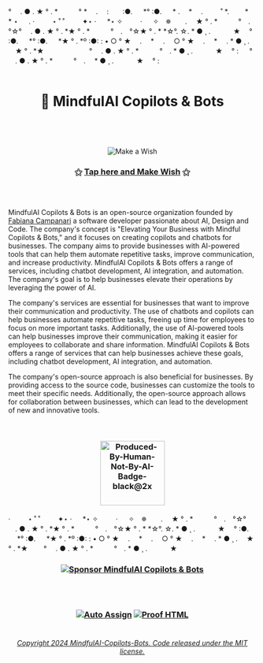 

  <!--  START HEADER  -->   
 ° 　. ● . ★ ° . *　　　° * 　.　 :　　:●. 　 *° :●. 　 *
.　 * 　.　 　 ˚ *.　　 *　　 * ⋆ 　 .
· 　　 ⋆ ˚ ˚ 　　 ✦⋆ · 　 *⋆ ✧　 　 · 　 ✧　✵　　. 　★ ° . *　　　°　.　°☆° 　. ● . ★ ° . *★ ° . *　　　°　.　°☆★ ° . * *☆°. ☆. * ● ¸ . 　　　★ 　° :●. 　 *° :●. 　 *★ ° . *º :●: :
• ○ ° ★　 .　 * 　.　 ○ ° ★　 .　 * 　. * ● ¸ . 　★ ° . *★　 　　　　　
° 　. ● . ★ ° . *　　　°　. * ● ¸ . 　　　★ 　° :
　 ° 　. ● . ★ ° . *　　　°　.　 * ● ¸ . 　　　★ 　° :
<br><br> 

# <p align="center">  💬 MindfulAI Copilots & Bots 

<br><br> 

<p align="center">
<img src="" /.

![Make a Wish](https://github.com/MindfulAI-Copilots-Bots/.github/assets/113218619/7a520307-8c65-43f5-80ae-40bb86f09caf)

###  <p align="center">   ⚝ [Tap here and Make Wish](https://github.com/MindfulAI-Copilots-Bots/.github/assets/113218619/8e1bbca0-4d50-4963-8bee-88af5bd6db2d) ⚝

 <!--  END HEADER  --> 
  
<br><br>

<!-- ### <p align="center">  <img src="https://github.githubassets.com/images/icons/emoji/octocat.png" width="50"> [![Sponsor MindfulAI Copilots & Bots](https://img.shields.io/badge/Sponsor-MindfulAI%20Copilots%20%26%20Bots-brightgreen?logo=GitHub)](https://github.com/sponsors/MindfulAI-Copilots-Bots)  -->


MindfulAI Copilots & Bots is an open-source organization founded by [Fabiana Campanari](https://github.com/FabianaCampanari) a software developer passionate about AI, Design and Code. The company's concept is "Elevating Your Business with Mindful Copilots & Bots," and it focuses on creating copilots and chatbots for businesses. The company aims to provide businesses with AI-powered tools that can help them automate repetitive tasks, improve communication, and increase productivity. MindfulAI Copilots & Bots offers a range of services, including chatbot development, AI integration, and automation. The company's goal is to help businesses elevate their operations by leveraging the power of AI.

The company's services are essential for businesses that want to improve their communication and productivity. The use of chatbots and copilots can help businesses automate repetitive tasks, freeing up time for employees to focus on more important tasks. Additionally, the use of AI-powered tools can help businesses improve their communication, making it easier for employees to collaborate and share information. MindfulAI Copilots & Bots offers a range of services that can help businesses achieve these goals, including chatbot development, AI integration, and automation.

The company's open-source approach is also beneficial for businesses. By providing access to the source code, businesses can customize the tools to meet their specific needs. Additionally, the open-source approach allows for collaboration between businesses, which can lead to the development of new and innovative tools.

<br>

### <p align="center"> <img width="131" alt="Produced-By-Human-Not-By-AI-Badge-black@2x" src="https://github.com/MindfulAI-Copilots-Bots/.github/assets/113218619/3e3085a8-4e8f-49b5-b3f7-387e9649be17">

  
· 　　 ⋆ ˚ ˚ 　　 ✦⋆ · 　 *⋆ ✧　 　 · 　 ✧　✵　　. 　★ ° . *　　　°　.　°☆° 　. ● . ★ ° . *★ ° . *　　　°　.　°☆★ ° . * *☆°. ☆. * ● ¸ . 　　　★ 　° :●. 　 *° :●. 　 *★ ° . *º :●: :
• ○ ° ★　 .　 * 　.　 ○ ° ★　 .　 * 　. * ● ¸ . 　★ ° . *★　 　° 　. ● . ★ ° . *　　　°　. * ● ¸ . 　　　★　　


### <p align="center"> [![Sponsor MindfulAI Copilots & Bots](https://img.shields.io/badge/Sponsor-MindfulAI%20Copilots%20%26%20Bots-brightgreen?logo=GitHub)](https://github.com/sponsors/MindfulAI-Copilots-Bots)

<br/>

#

### <p align="center"> [![Auto Assign](https://github.com/AI-Powered-Bots/demo-repository/actions/workflows/auto-assign.yml/badge.svg)](https://github.com/AI-Powered-Bots/demo-repository/actions/workflows/auto-assign.yml)  [![Proof HTML](https://github.com/AI-Powered-Bots/demo-repository/actions/workflows/proof-html.yml/badge.svg)](https://github.com/AI-Powered-Bots/demo-repository/actions/workflows/proof-html.yml)

#
 
 ###### <p align="center">[Copyright 2024 MindfulAI-Copilots-Bots. Code released under the  MIT license.](https://github.com/MindfulAI-Copilots-Bots/.github/blob/cc8ab163231d96e24788c1717fa862d151c1aab1/LICENSE)













